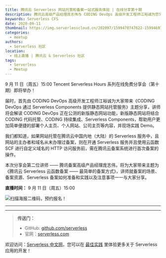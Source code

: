 ```yaml
---
title: 腾讯云 Serverless 网站托管和备案一站式服务体验 | 在线分享第十期
description: 腾讯云高级产品经理庞志伟与 CODING DevOps 高级开发工程师江裕诚为您分享！
keywords: Serverless CFS
date: 2020-09-11
thumbnail: https://img.serverlesscloud.cn/202097/1599470747622-1599469754973-%E7%AC%AC%E5%8D%81%E6%9C%9F.jpg
categories:
  - meetup
authors:
  - Serverless 社区
location:
  - 线上直播 | 腾讯云 & Serverless 社区
tags:
  - Serverless
  - Meetup
---
```


9 月 11 日（周五）15:00 Tencent Serverless Hours 系列在线免费分享会（第十期）即将举办！

届时，首先由 CODING DevOps 高级开发工程师江裕诚为大家带来《CODING DevOps 通过 Serverless Components 提供静态网站托管服务》主题分享，讲师将会解读 CODING DevOps 正在公测的新版静态网站功能，新版静态网站将结合 CODING 代码托管、CODING 持续集成、Serverless Components，帮助用户更加简单便捷的部署个人主页、个人网站、公司主页等内容，并现场实践 Demo。

我们都知道，如果网站托管在腾讯云中国内地（大陆）的 Serverless 服务中，且网站的主办者和域名从未办理过备案，则在开通 Serverless 服务并且使用云函数 SCF 进行自定义域名的 HTTP 访问服务前，需在腾讯云备案系统进行首次备案的操作。

本次分享会第二位讲师 —— 腾讯备案高级产品经理庞志伟，将为大家带来主题为《腾讯云 Serverless 云函数备案 —— 最简单的备案方式》，讲师就备案的场景、备案资源、Serverless 备案如何准备和实践以及注意事项一一与大家分享。

**直播时间：** 9 月 11 日（周五）15:00

![扫描海报二维码，预约报名！](https://img.serverlesscloud.cn/202097/1599468701498-%E7%AC%AC%E5%8D%81%E6%9C%9F%E6%95%B4%E4%BD%93%E6%B5%B7%E6%8A%A5.jpg)

---
<div id='scf-deploy-iframe-or-md'></div>

---

> **传送门：**
> - GitHub: [github.com/serverless](https://github.com/serverless/serverless/blob/master/README_CN.md)
> - 官网：[serverless.com](https://serverless.com/)

欢迎访问：[Serverless 中文网](https://serverlesscloud.cn/)，您可以在 [最佳实践](https://serverlesscloud.cn/best-practice) 里体验更多关于 Serverless 应用的开发！

​

